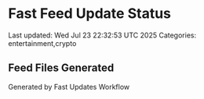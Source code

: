 # Fast Feed Update Status
Last updated: Wed Jul 23 22:32:53 UTC 2025
Categories: entertainment,crypto

## Feed Files Generated

Generated by Fast Updates Workflow
